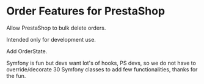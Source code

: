 # Order Features for PrestaShop

Allow PrestaShop to bulk delete orders.

Intended only for development use.

Add OrderState.

Symfony is fun but devs want lot's of hooks, PS devs, so we do not have to override/decorate 30 Symfony classes to add few functionalities, thanks for the fun.